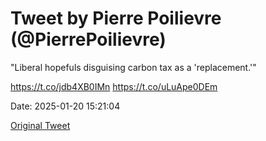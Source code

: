# Tweet by Pierre Poilievre (@PierrePoilievre)

"Liberal hopefuls disguising carbon tax as a 'replacement.'"

https://t.co/jdb4XB0IMn https://t.co/uLuApe0DEm

Date: 2025-01-20 15:21:04

[Original Tweet](https://x.com/PierrePoilievre/status/1881361306315616609)
